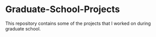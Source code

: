 # Graduate-School-Projects
This repository contains some of the projects that I worked on during graduate school.
